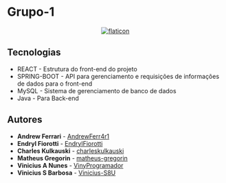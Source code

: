 # Grupo-1
<p align="center">
<a href="https://imgbb.com/">
<img src="https://i.ibb.co/pbrGzB0/Capturar-removebg-preview-1.png" alt="flaticon" border="0"></a>
</p>

## Tecnologias
- REACT - Estrutura do front-end do projeto
- SPRING-BOOT - API para gerenciamento e requisições de informações de dados para o front-end
- MySQL - Sistema de gerenciamento de banco de dados
- Java - Para Back-end



## Autores
- **Andrew Ferrari** - [AndrewFerr4r1](https://github.com/AndrewFerr4r1)
- **Endryl Fiorotti** - [EndrylFiorotti](https://github.com/EndrylFiorotti)
- **Charles Kulkauski** - [charleskulkauski](https://github.com/charleskulkauski)
- **Matheus Gregorin** - [matheus-gregorin](https://github.com/matheus-gregorin)
- **Vinicius A Nunes** - [VinyProgramador](https://github.com/VinyProgramador)
- **Vinicius S Barbosa** - [Vinicius-S8U](https://github.com/Vinicius-S8U)
